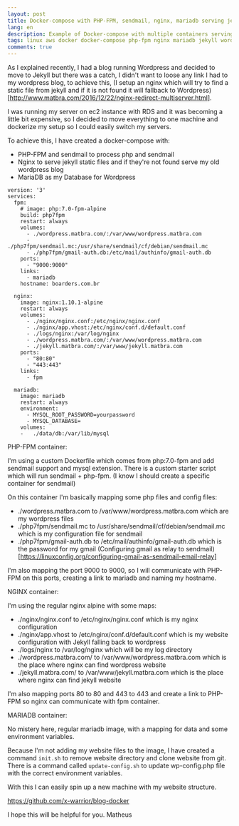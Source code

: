 ```yaml
---
layout: post
title: Docker-compose with PHP-FPM, sendmail, nginx, mariadb serving jekyll and wordpress
lang: en
description: Example of Docker-compose with multiple containers serving wordpress and jekyll
tags: linux aws docker docker-compose php-fpm nginx mariadb jekyll wordpress ec2 lightsail rds
comments: true
--- 
```


As I explained recently, I had a blog running Wordpress and decided to move to Jekyll but there was a catch, I didn't want to loose any link I had to my wordpress blog, to achieve this, (I setup an nginx which will try to find a static file from jekyll and if it is not found it will fallback to Wordpress)[http://www.matbra.com/2016/12/22/nginx-redirect-multiserver.html].

I was running my server on ec2 instance with RDS and it was becoming a little bit expensive, so I decided to move everything to one machine and dockerize my setup so I could easily switch my servers.

To achieve this, I have created a docker-compose with: 
- PHP-FPM and sendmail to process php and sendmail
- Nginx to serve jekyll static files and if they're not found serve my old wordpress blog
- MariaDB as my Database for Wordpress

```
version: '3'
services:
  fpm:
    # image: php:7.0-fpm-alpine
    build: php7fpm
    restart: always
    volumes:
      - ./wordpress.matbra.com/:/var/www/wordpress.matbra.com
      - ./php7fpm/sendmail.mc:/usr/share/sendmail/cf/debian/sendmail.mc
      - ./php7fpm/gmail-auth.db:/etc/mail/authinfo/gmail-auth.db
    ports:
      - "9000:9000"
    links:
      - mariadb 
    hostname: boarders.com.br
  
  nginx:
    image: nginx:1.10.1-alpine
    restart: always
    volumes:
      - ./nginx/nginx.conf:/etc/nginx/nginx.conf
      - ./nginx/app.vhost:/etc/nginx/conf.d/default.conf
      - ./logs/nginx:/var/log/nginx
      - ./wordpress.matbra.com/:/var/www/wordpress.matbra.com
      - ./jekyll.matbra.com/:/var/www/jekyll.matbra.com
    ports:
      - "80:80"
      - "443:443"
    links:
      - fpm

  mariadb:
    image: mariadb
    restart: always
    environment:
      - MYSQL_ROOT_PASSWORD=yourpassword
      - MYSQL_DATABASE=
    volumes:
    -   ./data/db:/var/lib/mysql
```

PHP-FPM container:

I'm using a custom Dockerfile which comes from php:7.0-fpm and add sendmail support and mysql extension. There is a custom starter script which will run sendmail + php-fpm. (I know I should create a specific container for sendmail)

On this container I'm basically mapping some php files and config files:
- ./wordpress.matbra.com to /var/www/wordpress.matbra.com which are my wordpress files
- ./php7fpm/sendmail.mc to /usr/share/sendmail/cf/debian/sendmail.mc which is my configuration file for sendmail
- ./php7fpm/gmail-auth.db to /etc/mail/authinfo/gmail-auth.db which is the password for my gmail (Configuring gmail as relay to sendmail)[https://linuxconfig.org/configuring-gmail-as-sendmail-email-relay]

I'm also mapping the port 9000 to 9000, so I will communicate with PHP-FPM on this ports, creating a link to mariadb and naming my hostname.

NGINX container:

I'm using the regular nginx alpine with some maps:
- ./nginx/nginx.conf to /etc/nginx/nginx.conf which is my nginx configuration
- ./nginx/app.vhost to /etc/nginx/conf.d/default.conf which is my website configuration with Jekyll falling back to wordpress
- ./logs/nginx to /var/log/nginx which will be my log directory
- ./wordpress.matbra.com/ to /var/www/wordpress.matbra.com which is the place where nginx can find wordpress website
- ./jekyll.matbra.com/ to /var/www/jekyll.matbra.com which is the place where nginx can find jekyll website

I'm also mapping ports 80 to 80 and 443 to 443 and create a link to PHP-FPM so nginx can communicate with fpm container.

MARIADB container:

No mistery here, regular mariadb image, with a mapping for data and some environment variables.

Because I'm not adding my website files to the image, I have created a command `init.sh` to remove website directory and clone website from git. There is a command called `update-config.sh` to update wp-config.php file with the correct environment variables.

With this I can easily spin up a new machine with my website structure.

https://github.com/x-warrior/blog-docker

I hope this will be helpful for you.
Matheus